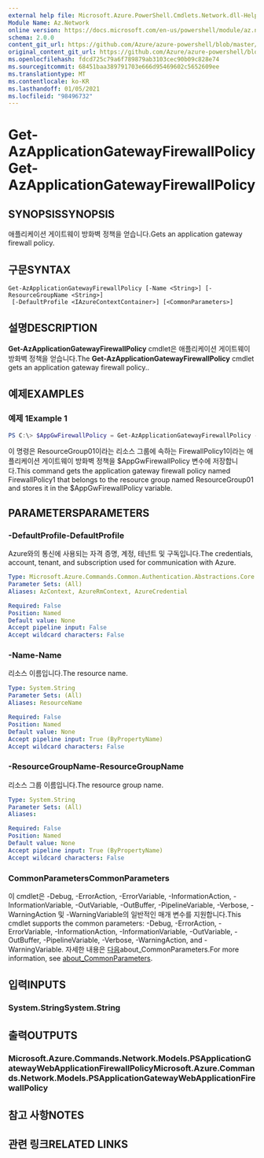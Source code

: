 ```yaml
---
external help file: Microsoft.Azure.PowerShell.Cmdlets.Network.dll-Help.xml
Module Name: Az.Network
online version: https://docs.microsoft.com/en-us/powershell/module/az.network/get-azapplicationgatewayfirewallpolicy
schema: 2.0.0
content_git_url: https://github.com/Azure/azure-powershell/blob/master/src/Network/Network/help/Get-AzApplicationGatewayFirewallPolicy.md
original_content_git_url: https://github.com/Azure/azure-powershell/blob/master/src/Network/Network/help/Get-AzApplicationGatewayFirewallPolicy.md
ms.openlocfilehash: fdcd725c79a6f789879ab3103cec90b09c828e74
ms.sourcegitcommit: 68451baa389791703e666d95469602c5652609ee
ms.translationtype: MT
ms.contentlocale: ko-KR
ms.lasthandoff: 01/05/2021
ms.locfileid: "98496732"
---
```

# <span data-ttu-id="6e55b-101">Get-AzApplicationGatewayFirewallPolicy</span><span class="sxs-lookup"><span data-stu-id="6e55b-101">Get-AzApplicationGatewayFirewallPolicy</span></span>

## <span data-ttu-id="6e55b-102">SYNOPSIS</span><span class="sxs-lookup"><span data-stu-id="6e55b-102">SYNOPSIS</span></span>
<span data-ttu-id="6e55b-103">애플리케이션 게이트웨이 방화벽 정책을 얻습니다.</span><span class="sxs-lookup"><span data-stu-id="6e55b-103">Gets an application gateway firewall policy.</span></span>

## <span data-ttu-id="6e55b-104">구문</span><span class="sxs-lookup"><span data-stu-id="6e55b-104">SYNTAX</span></span>

```
Get-AzApplicationGatewayFirewallPolicy [-Name <String>] [-ResourceGroupName <String>]
 [-DefaultProfile <IAzureContextContainer>] [<CommonParameters>]
```

## <span data-ttu-id="6e55b-105">설명</span><span class="sxs-lookup"><span data-stu-id="6e55b-105">DESCRIPTION</span></span>
<span data-ttu-id="6e55b-106">**Get-AzApplicationGatewayFirewallPolicy** cmdlet은 애플리케이션 게이트웨이 방화벽 정책을 얻습니다.</span><span class="sxs-lookup"><span data-stu-id="6e55b-106">The **Get-AzApplicationGatewayFirewallPolicy** cmdlet gets an application gateway firewall policy..</span></span>

## <span data-ttu-id="6e55b-107">예제</span><span class="sxs-lookup"><span data-stu-id="6e55b-107">EXAMPLES</span></span>

### <span data-ttu-id="6e55b-108">예제 1</span><span class="sxs-lookup"><span data-stu-id="6e55b-108">Example 1</span></span>
```powershell
PS C:\> $AppGwFirewallPolicy = Get-AzApplicationGatewayFirewallPolicy -Name "FirewallPolicy1" -ResourceGroupName "ResourceGroup01"
```

<span data-ttu-id="6e55b-109">이 명령은 ResourceGroup01이라는 리소스 그룹에 속하는 FirewallPolicy1이라는 애플리케이션 게이트웨이 방화벽 정책을 $AppGwFirewallPolicy 변수에 저장합니다.</span><span class="sxs-lookup"><span data-stu-id="6e55b-109">This command gets the application gateway firewall policy named FirewallPolicy1 that belongs to the resource group named ResourceGroup01 and stores it in the $AppGwFirewallPolicy variable.</span></span>

## <span data-ttu-id="6e55b-110">PARAMETERS</span><span class="sxs-lookup"><span data-stu-id="6e55b-110">PARAMETERS</span></span>

### <span data-ttu-id="6e55b-111">-DefaultProfile</span><span class="sxs-lookup"><span data-stu-id="6e55b-111">-DefaultProfile</span></span>
<span data-ttu-id="6e55b-112">Azure와의 통신에 사용되는 자격 증명, 계정, 테넌트 및 구독입니다.</span><span class="sxs-lookup"><span data-stu-id="6e55b-112">The credentials, account, tenant, and subscription used for communication with Azure.</span></span>

```yaml
Type: Microsoft.Azure.Commands.Common.Authentication.Abstractions.Core.IAzureContextContainer
Parameter Sets: (All)
Aliases: AzContext, AzureRmContext, AzureCredential

Required: False
Position: Named
Default value: None
Accept pipeline input: False
Accept wildcard characters: False
```

### <span data-ttu-id="6e55b-113">-Name</span><span class="sxs-lookup"><span data-stu-id="6e55b-113">-Name</span></span>
<span data-ttu-id="6e55b-114">리소스 이름입니다.</span><span class="sxs-lookup"><span data-stu-id="6e55b-114">The resource name.</span></span>

```yaml
Type: System.String
Parameter Sets: (All)
Aliases: ResourceName

Required: False
Position: Named
Default value: None
Accept pipeline input: True (ByPropertyName)
Accept wildcard characters: False
```

### <span data-ttu-id="6e55b-115">-ResourceGroupName</span><span class="sxs-lookup"><span data-stu-id="6e55b-115">-ResourceGroupName</span></span>
<span data-ttu-id="6e55b-116">리소스 그룹 이름입니다.</span><span class="sxs-lookup"><span data-stu-id="6e55b-116">The resource group name.</span></span>

```yaml
Type: System.String
Parameter Sets: (All)
Aliases:

Required: False
Position: Named
Default value: None
Accept pipeline input: True (ByPropertyName)
Accept wildcard characters: False
```

### <span data-ttu-id="6e55b-117">CommonParameters</span><span class="sxs-lookup"><span data-stu-id="6e55b-117">CommonParameters</span></span>
<span data-ttu-id="6e55b-118">이 cmdlet은 -Debug, -ErrorAction, -ErrorVariable, -InformationAction, -InformationVariable, -OutVariable, -OutBuffer, -PipelineVariable, -Verbose, -WarningAction 및 -WarningVariable의 일반적인 매개 변수를 지원합니다.</span><span class="sxs-lookup"><span data-stu-id="6e55b-118">This cmdlet supports the common parameters: -Debug, -ErrorAction, -ErrorVariable, -InformationAction, -InformationVariable, -OutVariable, -OutBuffer, -PipelineVariable, -Verbose, -WarningAction, and -WarningVariable.</span></span> <span data-ttu-id="6e55b-119">자세한 내용은 [다음](http://go.microsoft.com/fwlink/?LinkID=113216)about_CommonParameters.</span><span class="sxs-lookup"><span data-stu-id="6e55b-119">For more information, see [about_CommonParameters](http://go.microsoft.com/fwlink/?LinkID=113216).</span></span>

## <span data-ttu-id="6e55b-120">입력</span><span class="sxs-lookup"><span data-stu-id="6e55b-120">INPUTS</span></span>

### <span data-ttu-id="6e55b-121">System.String</span><span class="sxs-lookup"><span data-stu-id="6e55b-121">System.String</span></span>

## <span data-ttu-id="6e55b-122">출력</span><span class="sxs-lookup"><span data-stu-id="6e55b-122">OUTPUTS</span></span>

### <span data-ttu-id="6e55b-123">Microsoft.Azure.Commands.Network.Models.PSApplicationGatewayWebApplicationFirewallPolicy</span><span class="sxs-lookup"><span data-stu-id="6e55b-123">Microsoft.Azure.Commands.Network.Models.PSApplicationGatewayWebApplicationFirewallPolicy</span></span>

## <span data-ttu-id="6e55b-124">참고 사항</span><span class="sxs-lookup"><span data-stu-id="6e55b-124">NOTES</span></span>

## <span data-ttu-id="6e55b-125">관련 링크</span><span class="sxs-lookup"><span data-stu-id="6e55b-125">RELATED LINKS</span></span>
